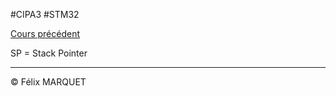 #CIPA3 #STM32

[Cours précédent](STM32%20Cours%204.md)

SP = Stack Pointer


---
&copy; Félix MARQUET